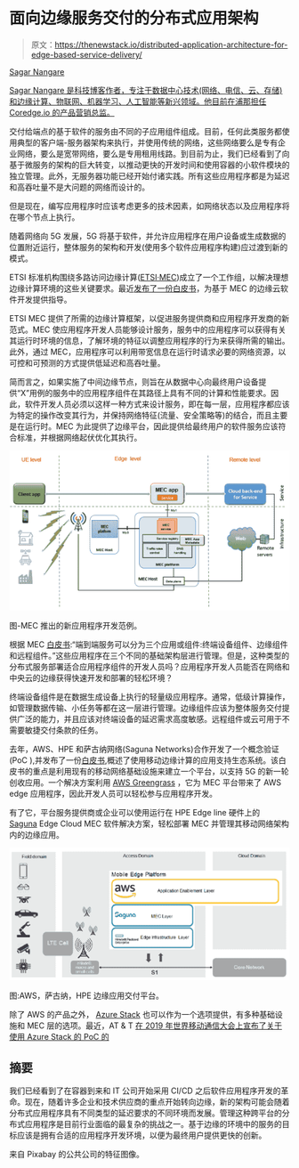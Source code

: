 # 面向边缘服务交付的分布式应用架构

> 原文：<https://thenewstack.io/distributed-application-architecture-for-edge-based-service-delivery/>

[](https://twitter.com/sagarnangare)

[Sagar Nangare](https://twitter.com/sagarnangare)

[Sagar Nangare 是科技博客作者，专注于数据中心技术(网络、电信、云、存储)和边缘计算、物联网、机器学习、人工智能等新兴领域。他目前在浦那担任 Coredge.io 的产品营销总监。](https://twitter.com/sagarnangare)

[](https://twitter.com/sagarnangare)[](https://twitter.com/sagarnangare)

交付给端点的基于软件的服务由不同的子应用组件组成。目前，任何此类服务都使用典型的客户端-服务器架构来执行，并使用传统的网络，这些网络要么是专有企业网络，要么是宽带网络，要么是专用租用线路。到目前为止，我们已经看到了向基于微服务的架构的巨大转变，以推动更快的开发时间和使用容器的小软件模块的独立管理。此外，无服务器功能已经开始付诸实践。所有这些应用程序都是为延迟和高吞吐量不是大问题的网络而设计的。

但是现在，编写应用程序时应该考虑更多的技术因素，如网络状态以及应用程序将在哪个节点上执行。

随着网络向 5G 发展，5G 将基于软件，并允许应用程序在用户设备或生成数据的位置附近运行，整体服务的架构和开发(使用多个软件应用程序构建)应过渡到新的模式。

ETSI 标准机构围绕多路访问边缘计算([ETSI·MEC](https://www.etsi.org/technologies/multi-access-edge-computing))成立了一个工作组，以解决理想边缘计算环境的这些关键要求。最近[发布了一份白皮书](https://www.etsi.org/images/files/ETSIWhitePapers/etsi_wp20ed2_MEC_SoftwareDevelopment.pdf)，为基于 MEC 的边缘云软件开发提供指导。

ETSI MEC 提供了所需的边缘计算框架，以促进服务提供商和应用程序开发商的新范式。MEC 使应用程序开发人员能够设计服务，服务中的应用程序可以获得有关其运行时环境的信息，了解环境的特征以调整应用程序的行为来获得所需的输出。此外，通过 MEC，应用程序可以利用带宽信息在运行时请求必要的网络资源，以可控和可预测的方式提供低延迟和高吞吐量。

简而言之，如果实施了中间边缘节点，则旨在从数据中心向最终用户设备提供“X”用例的服务中的应用程序组件在其路径上具有不同的计算和性能要求。因此，软件开发人员必须以这样一种方式来设计服务，即在每一层，应用程序都应该为特定的操作改变其行为，并保持网络特征(流量、安全策略等)的结合，而且主要是在运行时。MEC 为此提供了边缘平台，因此提供给最终用户的软件服务应该符合标准，并根据网络起伏优化其执行。

[![](img/3facd506d123ec6c4f925d731277a1fa.png)](https://cdn.thenewstack.io/media/2019/03/23da42a3-dist01.png)

图-MEC 推出的新应用程序开发范例。

根据 MEC [白皮书](https://www.etsi.org/images/files/ETSIWhitePapers/etsi_wp20_MEC_SoftwareDevelopment_FINAL.pdf):“端到端服务可以分为三个应用或组件:终端设备组件、边缘组件和远程组件。”这些应用程序在三个不同的基础架构层进行管理。但是，这种类型的分布式服务部署适合应用程序组件的开发人员吗？应用程序开发人员能否在网络和中央云的边缘获得快速开发和部署的轻松环境？

终端设备组件是在数据生成设备上执行的轻量级应用程序。通常，低级计算操作，如管理数据传输、小任务等都在这一层进行管理。边缘组件应该为整体服务交付提供广泛的能力，并且应该对终端设备的延迟需求高度敏感。远程组件或云可用于不需要敏捷交付条款的任务。

去年，AWS、HPE 和萨古纳网络(Saguna Networks)合作开发了一个概念验证(PoC ),并发布了一份[白皮书](http://48e1o32g8c0u32va4n3tw9qg-wpengine.netdna-ssl.com/wp-content/uploads/2018/02/AWS-HPE-Saguna-White-Paper-A-Platform-for-Computing-at-the-Mobile-Edge-.pdf),概述了使用移动边缘计算的应用支持生态系统。该白皮书的重点是利用现有的移动网络基础设施来建立一个平台，以支持 5G 的新一轮创收应用。一个解决方案利用 [AWS Greengrass](https://aws.amazon.com/greengrass/) ，它为 MEC 平台带来了 AWS edge 应用程序，因此开发人员可以轻松参与应用程序开发。

有了它，平台服务提供商或企业可以使用运行在 HPE Edge line 硬件上的 [Saguna](https://www.saguna.net/) Edge Cloud MEC 软件解决方案，轻松部署 MEC 并管理其移动网络架构内的边缘应用。

[![](img/db6d7766231edebb941685ac5d4c3391.png)](https://cdn.thenewstack.io/media/2019/03/22b11d32-dist02.png)

图:AWS，萨古纳，HPE 边缘应用交付平台。

除了 AWS 的产品之外， [Azure Stack](https://azure.microsoft.com/en-in/overview/azure-stack/) 也可以作为一个选项提供，有多种基础设施和 MEC 层的选项。最近，AT & T [在 2019 年世界移动通信大会上宣布了关于使用 Azure Stack 的 PoC 的](https://www.zdnet.com/article/mwc-2019-at-t-tests-5g-and-edge-computing-with-microsoft-azure/)

## 摘要

我们已经看到了在容器到来和 IT 公司开始采用 CI/CD 之后软件应用程序开发的革命。现在，随着许多企业和技术供应商的重点开始转向边缘，新的架构可能会随着分布式应用程序具有不同类型的延迟要求的不同环境而发展。管理这种跨平台的分布式应用程序是目前行业面临的最复杂的挑战之一。基于边缘的环境中的服务的目标应该是拥有合适的应用程序开发环境，以便为最终用户提供更快的创新。

来自 Pixabay 的公共公司的特征图像。

<svg xmlns:xlink="http://www.w3.org/1999/xlink" viewBox="0 0 68 31" version="1.1"><title>Group</title> <desc>Created with Sketch.</desc></svg>